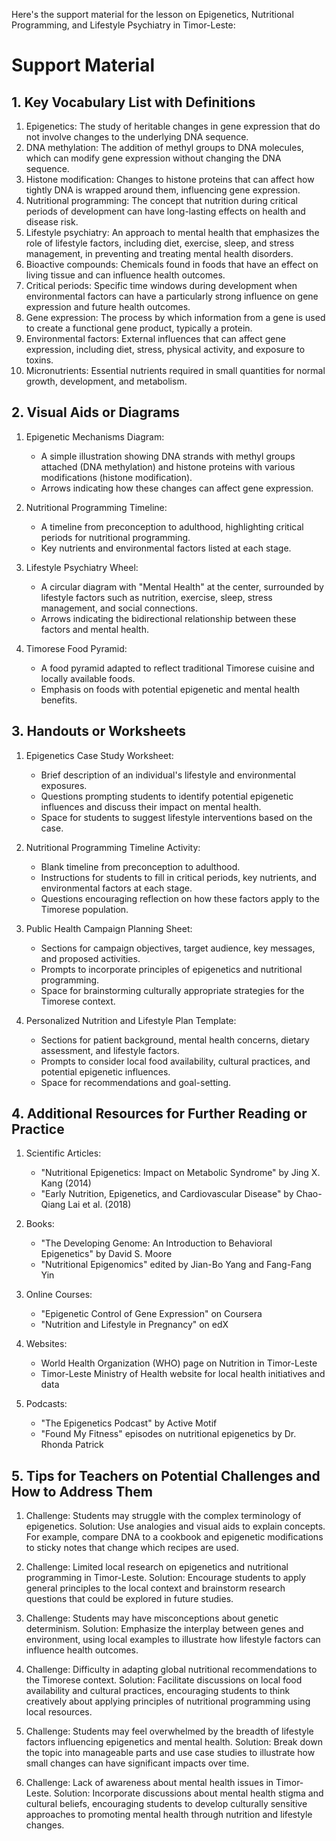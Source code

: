 Here's the support material for the lesson on Epigenetics, Nutritional Programming, and Lifestyle Psychiatry in Timor-Leste:

# Support Material

## 1. Key Vocabulary List with Definitions

1. Epigenetics: The study of heritable changes in gene expression that do not involve changes to the underlying DNA sequence.
2. DNA methylation: The addition of methyl groups to DNA molecules, which can modify gene expression without changing the DNA sequence.
3. Histone modification: Changes to histone proteins that can affect how tightly DNA is wrapped around them, influencing gene expression.
4. Nutritional programming: The concept that nutrition during critical periods of development can have long-lasting effects on health and disease risk.
5. Lifestyle psychiatry: An approach to mental health that emphasizes the role of lifestyle factors, including diet, exercise, sleep, and stress management, in preventing and treating mental health disorders.
6. Bioactive compounds: Chemicals found in foods that have an effect on living tissue and can influence health outcomes.
7. Critical periods: Specific time windows during development when environmental factors can have a particularly strong influence on gene expression and future health outcomes.
8. Gene expression: The process by which information from a gene is used to create a functional gene product, typically a protein.
9. Environmental factors: External influences that can affect gene expression, including diet, stress, physical activity, and exposure to toxins.
10. Micronutrients: Essential nutrients required in small quantities for normal growth, development, and metabolism.

## 2. Visual Aids or Diagrams

1. Epigenetic Mechanisms Diagram:
   - A simple illustration showing DNA strands with methyl groups attached (DNA methylation) and histone proteins with various modifications (histone modification).
   - Arrows indicating how these changes can affect gene expression.

2. Nutritional Programming Timeline:
   - A timeline from preconception to adulthood, highlighting critical periods for nutritional programming.
   - Key nutrients and environmental factors listed at each stage.

3. Lifestyle Psychiatry Wheel:
   - A circular diagram with "Mental Health" at the center, surrounded by lifestyle factors such as nutrition, exercise, sleep, stress management, and social connections.
   - Arrows indicating the bidirectional relationship between these factors and mental health.

4. Timorese Food Pyramid:
   - A food pyramid adapted to reflect traditional Timorese cuisine and locally available foods.
   - Emphasis on foods with potential epigenetic and mental health benefits.

## 3. Handouts or Worksheets

1. Epigenetics Case Study Worksheet:
   - Brief description of an individual's lifestyle and environmental exposures.
   - Questions prompting students to identify potential epigenetic influences and discuss their impact on mental health.
   - Space for students to suggest lifestyle interventions based on the case.

2. Nutritional Programming Timeline Activity:
   - Blank timeline from preconception to adulthood.
   - Instructions for students to fill in critical periods, key nutrients, and environmental factors at each stage.
   - Questions encouraging reflection on how these factors apply to the Timorese population.

3. Public Health Campaign Planning Sheet:
   - Sections for campaign objectives, target audience, key messages, and proposed activities.
   - Prompts to incorporate principles of epigenetics and nutritional programming.
   - Space for brainstorming culturally appropriate strategies for the Timorese context.

4. Personalized Nutrition and Lifestyle Plan Template:
   - Sections for patient background, mental health concerns, dietary assessment, and lifestyle factors.
   - Prompts to consider local food availability, cultural practices, and potential epigenetic influences.
   - Space for recommendations and goal-setting.

## 4. Additional Resources for Further Reading or Practice

1. Scientific Articles:
   - "Nutritional Epigenetics: Impact on Metabolic Syndrome" by Jing X. Kang (2014)
   - "Early Nutrition, Epigenetics, and Cardiovascular Disease" by Chao-Qiang Lai et al. (2018)

2. Books:
   - "The Developing Genome: An Introduction to Behavioral Epigenetics" by David S. Moore
   - "Nutritional Epigenomics" edited by Jian-Bo Yang and Fang-Fang Yin

3. Online Courses:
   - "Epigenetic Control of Gene Expression" on Coursera
   - "Nutrition and Lifestyle in Pregnancy" on edX

4. Websites:
   - World Health Organization (WHO) page on Nutrition in Timor-Leste
   - Timor-Leste Ministry of Health website for local health initiatives and data

5. Podcasts:
   - "The Epigenetics Podcast" by Active Motif
   - "Found My Fitness" episodes on nutritional epigenetics by Dr. Rhonda Patrick

## 5. Tips for Teachers on Potential Challenges and How to Address Them

1. Challenge: Students may struggle with the complex terminology of epigenetics.
   Solution: Use analogies and visual aids to explain concepts. For example, compare DNA to a cookbook and epigenetic modifications to sticky notes that change which recipes are used.

2. Challenge: Limited local research on epigenetics and nutritional programming in Timor-Leste.
   Solution: Encourage students to apply general principles to the local context and brainstorm research questions that could be explored in future studies.

3. Challenge: Students may have misconceptions about genetic determinism.
   Solution: Emphasize the interplay between genes and environment, using local examples to illustrate how lifestyle factors can influence health outcomes.

4. Challenge: Difficulty in adapting global nutritional recommendations to the Timorese context.
   Solution: Facilitate discussions on local food availability and cultural practices, encouraging students to think creatively about applying principles of nutritional programming using local resources.

5. Challenge: Students may feel overwhelmed by the breadth of lifestyle factors influencing epigenetics and mental health.
   Solution: Break down the topic into manageable parts and use case studies to illustrate how small changes can have significant impacts over time.

6. Challenge: Lack of awareness about mental health issues in Timor-Leste.
   Solution: Incorporate discussions about mental health stigma and cultural beliefs, encouraging students to develop culturally sensitive approaches to promoting mental health through nutrition and lifestyle changes.